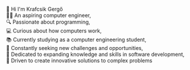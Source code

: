👋 Hi I'm Krafcsik Gergő  
👨‍💻 An aspiring computer engineer,  
🔍 Passionate about programming,  
💻 Curious about how computers work,  
📚 Currently studying as a computer engineering student,  
🌟 Constantly seeking new challenges and opportunities,  
🧠 Dedicated to expanding knowledge and skills in software development,  
🚀 Driven to create innovative solutions to complex problems  
